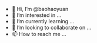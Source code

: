 - 👋 Hi, I’m @baohaoyuan
- 👀 I’m interested in ...
- 🌱 I’m currently learning ...
- 💞️ I’m looking to collaborate on ...
- 📫 How to reach me ...

<!---
Hi, I am @baohaoyuan. I am currently looking to improve my Python. 
I have a statistics background and performend analyis and data visualization for tech companies for the past 10 years.
--->
